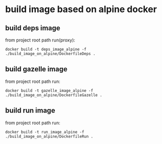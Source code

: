# build image based on alpine docker

## build deps image

from project root path run(proxy):

```shell
docker build -t deps_image_alpine -f ./build_image_on_alpine/DockerfileDeps .
```

## build gazelle image

from project root path run:

```shell
docker build -t gazelle_image_alpine -f ./build_image_on_alpine/DockerfileGazelle .
```

## build run image

from project root path run:

```shell
docker build -t run_image_alpine -f ./build_image_on_alpine/DockerfileRun .
```
